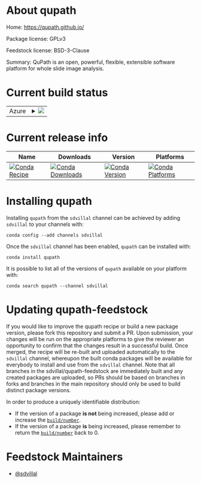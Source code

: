 About qupath
============

Home: https://qupath.github.io/

Package license: GPLv3

Feedstock license: BSD-3-Clause

Summary: QuPath is an open, powerful, flexible, extensible software platform for whole slide image analysis.



Current build status
====================


<table>
    
  <tr>
    <td>Azure</td>
    <td>
      <details>
        <summary>
          <a href="https://dev.azure.com/sdvillal/feedstock-builds/_build/latest?definitionId=2&branchName=master">
            <img src="https://dev.azure.com/sdvillal/feedstock-builds/_apis/build/status/qupath-feedstock?branchName=master">
          </a>
        </summary>
        <table>
          <thead><tr><th>Variant</th><th>Status</th></tr></thead>
          <tbody><tr>
              <td>linux_64</td>
              <td>
                <a href="https://dev.azure.com/sdvillal/feedstock-builds/_build/latest?definitionId=2&branchName=master">
                  <img src="https://dev.azure.com/sdvillal/feedstock-builds/_apis/build/status/qupath-feedstock?branchName=master&jobName=linux&configuration=linux_64_" alt="variant">
                </a>
              </td>
            </tr><tr>
              <td>osx_64</td>
              <td>
                <a href="https://dev.azure.com/sdvillal/feedstock-builds/_build/latest?definitionId=2&branchName=master">
                  <img src="https://dev.azure.com/sdvillal/feedstock-builds/_apis/build/status/qupath-feedstock?branchName=master&jobName=osx&configuration=osx_64_" alt="variant">
                </a>
              </td>
            </tr><tr>
              <td>win_64</td>
              <td>
                <a href="https://dev.azure.com/sdvillal/feedstock-builds/_build/latest?definitionId=2&branchName=master">
                  <img src="https://dev.azure.com/sdvillal/feedstock-builds/_apis/build/status/qupath-feedstock?branchName=master&jobName=win&configuration=win_64_" alt="variant">
                </a>
              </td>
            </tr>
          </tbody>
        </table>
      </details>
    </td>
  </tr>
</table>

Current release info
====================

| Name | Downloads | Version | Platforms |
| --- | --- | --- | --- |
| [![Conda Recipe](https://img.shields.io/badge/recipe-qupath-green.svg)](https://anaconda.org/sdvillal/qupath) | [![Conda Downloads](https://img.shields.io/conda/dn/sdvillal/qupath.svg)](https://anaconda.org/sdvillal/qupath) | [![Conda Version](https://img.shields.io/conda/vn/sdvillal/qupath.svg)](https://anaconda.org/sdvillal/qupath) | [![Conda Platforms](https://img.shields.io/conda/pn/sdvillal/qupath.svg)](https://anaconda.org/sdvillal/qupath) |

Installing qupath
=================

Installing `qupath` from the `sdvillal` channel can be achieved by adding `sdvillal` to your channels with:

```
conda config --add channels sdvillal
```

Once the `sdvillal` channel has been enabled, `qupath` can be installed with:

```
conda install qupath
```

It is possible to list all of the versions of `qupath` available on your platform with:

```
conda search qupath --channel sdvillal
```




Updating qupath-feedstock
=========================

If you would like to improve the qupath recipe or build a new
package version, please fork this repository and submit a PR. Upon submission,
your changes will be run on the appropriate platforms to give the reviewer an
opportunity to confirm that the changes result in a successful build. Once
merged, the recipe will be re-built and uploaded automatically to the
`sdvillal` channel, whereupon the built conda packages will be available for
everybody to install and use from the `sdvillal` channel.
Note that all branches in the sdvillal/qupath-feedstock are
immediately built and any created packages are uploaded, so PRs should be based
on branches in forks and branches in the main repository should only be used to
build distinct package versions.

In order to produce a uniquely identifiable distribution:
 * If the version of a package **is not** being increased, please add or increase
   the [``build/number``](https://conda.io/docs/user-guide/tasks/build-packages/define-metadata.html#build-number-and-string).
 * If the version of a package **is** being increased, please remember to return
   the [``build/number``](https://conda.io/docs/user-guide/tasks/build-packages/define-metadata.html#build-number-and-string)
   back to 0.

Feedstock Maintainers
=====================

* [@sdvillal](https://github.com/sdvillal/)

